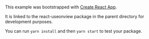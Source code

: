 This example was bootstrapped with [Create React App](https://github.com/facebook/create-react-app).

It is linked to the react-useonview package in the parent directory for development purposes.

You can run `yarn install` and then `yarn start` to test your package.
